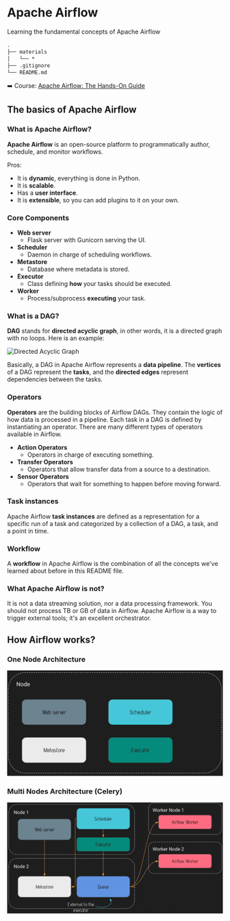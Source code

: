 # Apache Airflow

Learning the fundamental concepts of Apache Airflow

    .
    ├── materials
    │   └── *
    ├── .gitignore
    └── README.md

➡️ Course: [Apache Airflow: The Hands-On Guide](https://www.udemy.com/course/the-ultimate-hands-on-course-to-master-apache-airflow/)

## The basics of Apache Airflow

### What is Apache Airflow?
**Apache Airflow** is an open-source platform to programmatically author, schedule, and monitor workflows.

Pros:

- It is **dynamic**, everything is done in Python.
- It is **scalable**.
- Has a **user interface**.
- It is **extensible**, so you can add plugins to it on your own.

### Core Components
- **Web server** 
    - Flask server with Gunicorn serving the UI.
- **Scheduler**
    - Daemon in charge of scheduling workflows.
- **Metastore**
    - Database where metadata is stored.
- **Executor**
    - Class defining **how** your tasks should be executed.
- **Worker**
    - Process/subprocess **executing** your task.

### What is a DAG?

**DAG** stands for **directed acyclic graph**, in other words, it is a directed graph with no loops. Here is an example:

![Directed Acyclic Graph](https://www.researchgate.net/profile/Marco-Della-Vedova/publication/301243438/figure/fig1/AS:358296033742849@1462435839933/Directed-acyclic-graph-representing-the-data-flow-of-a-cloud-application-organized.png)

Basically, a DAG in Apache Airflow represents a **data pipeline**. The **vertices** of a DAG represent the **tasks**, and the **directed edges** represent dependencies between the tasks.

### Operators

**Operators** are the building blocks of Airflow DAGs. They contain the logic of how data is processed in a pipeline. Each task in a DAG is defined by instantiating an operator. There are many different types of operators available in Airflow.

- **Action Operators**
    - Operators in charge of executing something.
- **Transfer Operators**
    - Operators that allow transfer data from a source to a destination.
- **Sensor Operators**
    - Operators that wait for something to happen before moving forward.

### Task instances

Apache Airflow **task instances** are defined as a representation for a specific run of a task and categorized by a collection of a DAG, a task, and a point in time.

### Workflow

A **workflow** in Apache Airflow is the combination of all the concepts we've learned about before in this README file.

### What Apache Airflow is not?

It is not a data streaming solution, nor a data processing framework. You should not process TB or GB of data in Airflow. Apache Airflow is a way to trigger external tools; it's an excellent orchestrator.

## How Airflow works?

### One Node Architecture

![One Node Architecture](./assets/One%20Node%20Architecture.png)

### Multi Nodes Architecture (Celery)

![Multi Nodes Architecture (Celery)](./assets/Multi%20Nodes%20Architecture%20(Celery).png)